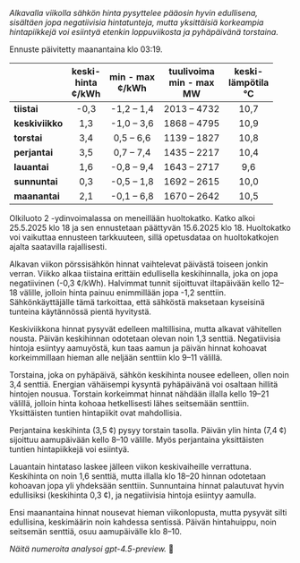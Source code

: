 *Alkavalla viikolla sähkön hinta pysyttelee pääosin hyvin edullisena, sisältäen jopa negatiivisia hintatunteja, mutta yksittäisiä korkeampia hintapiikkejä voi esiintyä etenkin loppuviikosta ja pyhäpäivänä torstaina.*

Ennuste päivitetty maanantaina klo 03:19.

|              | keski-<br>hinta<br>¢/kWh | min - max<br>¢/kWh | tuulivoima<br>min - max<br>MW | keski-<br>lämpötila<br>°C |
|:-------------|:----------------:|:----------------:|:-------------:|:-------------:|
| **tiistai**      | -0,3             | -1,2 – 1,4       | 2013 – 4732       | 10,7          |
| **keskiviikko**  | 1,3              | -1,0 – 3,6       | 1868 – 4795       | 10,9          |
| **torstai**      | 3,4              | 0,5 – 6,6        | 1139 – 1827       | 10,8          |
| **perjantai**    | 3,5              | 0,7 – 7,4        | 1435 – 2217       | 10,4          |
| **lauantai**     | 1,6              | -0,8 – 9,4       | 1643 – 2717       | 9,6           |
| **sunnuntai**    | 0,3              | -0,5 – 1,8       | 1692 – 2615       | 10,0          |
| **maanantai**    | 2,1              | -0,1 – 6,8       | 1670 – 2642       | 10,5          |

Olkiluoto 2 -ydinvoimalassa on meneillään huoltokatko. Katko alkoi 25.5.2025 klo 18 ja sen ennustetaan päättyvän 15.6.2025 klo 18. Huoltokatko voi vaikuttaa ennusteen tarkkuuteen, sillä opetusdataa on huoltokatkojen ajalta saatavilla rajallisesti.

Alkavan viikon pörssisähkön hinnat vaihtelevat päivästä toiseen jonkin verran. Viikko alkaa tiistaina erittäin edullisella keskihinnalla, joka on jopa negatiivinen (-0,3 ¢/kWh). Halvimmat tunnit sijoittuvat iltapäivään kello 12–18 välille, jolloin hinta painuu enimmillään jopa -1,2 senttiin. Sähkönkäyttäjälle tämä tarkoittaa, että sähköstä maksetaan kyseisinä tunteina käytännössä pientä hyvitystä.

Keskiviikkona hinnat pysyvät edelleen maltillisina, mutta alkavat vähitellen nousta. Päivän keskihinnan odotetaan olevan noin 1,3 senttiä. Negatiivisia hintoja esiintyy aamuyöstä, kun taas aamun ja päivän hinnat kohoavat korkeimmillaan hieman alle neljään senttiin klo 9–11 välillä.

Torstaina, joka on pyhäpäivä, sähkön keskihinta nousee edelleen, ollen noin 3,4 senttiä. Energian vähäisempi kysyntä pyhäpäivänä voi osaltaan hillitä hintojen nousua. Torstain korkeimmat hinnat nähdään illalla kello 19–21 välillä, jolloin hinta kohoaa hetkellisesti lähes seitsemään senttiin. Yksittäisten tuntien hintapiikit ovat mahdollisia.

Perjantaina keskihinta (3,5 ¢) pysyy torstain tasolla. Päivän ylin hinta (7,4 ¢) sijoittuu aamupäivään kello 8–10 välille. Myös perjantaina yksittäisten tuntien hintapiikkejä voi esiintyä.

Lauantain hintataso laskee jälleen viikon keskivaiheille verrattuna. Keskihinta on noin 1,6 senttiä, mutta illalla klo 18–20 hinnan odotetaan kohoavan jopa yli yhdeksään senttiin. Sunnuntaina hinnat palautuvat hyvin edullisiksi (keskihinta 0,3 ¢), ja negatiivisia hintoja esiintyy aamulla.

Ensi maanantaina hinnat nousevat hieman viikonlopusta, mutta pysyvät silti edullisina, keskimäärin noin kahdessa sentissä. Päivän hintahuippu, noin seitsemän senttiä, osuu aamupäivälle klo 8–10.

*Näitä numeroita analysoi gpt-4.5-preview.* 🔌
